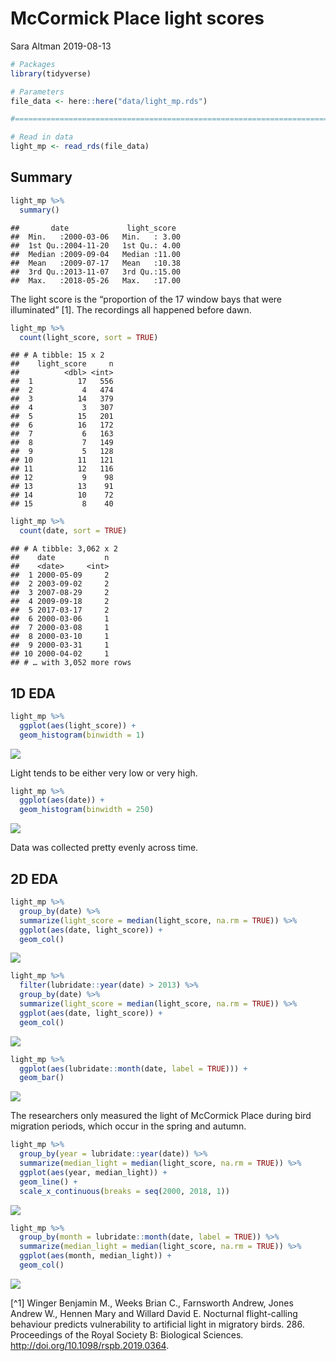 McCormick Place light scores
================
Sara Altman
2019-08-13

``` r
# Packages
library(tidyverse)

# Parameters
file_data <- here::here("data/light_mp.rds")

#===============================================================================

# Read in data
light_mp <- read_rds(file_data)
```

## Summary

``` r
light_mp %>% 
  summary()
```

    ##       date             light_score   
    ##  Min.   :2000-03-06   Min.   : 3.00  
    ##  1st Qu.:2004-11-20   1st Qu.: 4.00  
    ##  Median :2009-09-04   Median :11.00  
    ##  Mean   :2009-07-17   Mean   :10.38  
    ##  3rd Qu.:2013-11-07   3rd Qu.:15.00  
    ##  Max.   :2018-05-26   Max.   :17.00

The light score is the “proportion of the 17 window bays that were
illuminated” \[1\]. The recordings all happened before dawn.

``` r
light_mp %>% 
  count(light_score, sort = TRUE)
```

    ## # A tibble: 15 x 2
    ##    light_score     n
    ##          <dbl> <int>
    ##  1          17   556
    ##  2           4   474
    ##  3          14   379
    ##  4           3   307
    ##  5          15   201
    ##  6          16   172
    ##  7           6   163
    ##  8           7   149
    ##  9           5   128
    ## 10          11   121
    ## 11          12   116
    ## 12           9    98
    ## 13          13    91
    ## 14          10    72
    ## 15           8    40

``` r
light_mp %>% 
  count(date, sort = TRUE)
```

    ## # A tibble: 3,062 x 2
    ##    date           n
    ##    <date>     <int>
    ##  1 2000-05-09     2
    ##  2 2003-09-02     2
    ##  3 2007-08-29     2
    ##  4 2009-09-18     2
    ##  5 2017-03-17     2
    ##  6 2000-03-06     1
    ##  7 2000-03-08     1
    ##  8 2000-03-10     1
    ##  9 2000-03-31     1
    ## 10 2000-04-02     1
    ## # … with 3,052 more rows

## 1D EDA

``` r
light_mp %>% 
  ggplot(aes(light_score)) +
  geom_histogram(binwidth = 1)
```

![](light_mp_files/figure-gfm/unnamed-chunk-5-1.png)<!-- -->

Light tends to be either very low or very high.

``` r
light_mp %>% 
  ggplot(aes(date)) +
  geom_histogram(binwidth = 250)
```

![](light_mp_files/figure-gfm/unnamed-chunk-6-1.png)<!-- -->

Data was collected pretty evenly across time.

## 2D EDA

``` r
light_mp %>% 
  group_by(date) %>% 
  summarize(light_score = median(light_score, na.rm = TRUE)) %>% 
  ggplot(aes(date, light_score)) +
  geom_col()
```

![](light_mp_files/figure-gfm/unnamed-chunk-7-1.png)<!-- -->

``` r
light_mp %>% 
  filter(lubridate::year(date) > 2013) %>% 
  group_by(date) %>% 
  summarize(light_score = median(light_score, na.rm = TRUE)) %>% 
  ggplot(aes(date, light_score)) +
  geom_col()
```

![](light_mp_files/figure-gfm/unnamed-chunk-8-1.png)<!-- -->

``` r
light_mp %>% 
  ggplot(aes(lubridate::month(date, label = TRUE))) +
  geom_bar()
```

![](light_mp_files/figure-gfm/unnamed-chunk-9-1.png)<!-- -->

The researchers only measured the light of McCormick Place during bird
migration periods, which occur in the spring and autumn.

``` r
light_mp %>% 
  group_by(year = lubridate::year(date)) %>% 
  summarize(median_light = median(light_score, na.rm = TRUE)) %>% 
  ggplot(aes(year, median_light)) +
  geom_line() +
  scale_x_continuous(breaks = seq(2000, 2018, 1))
```

![](light_mp_files/figure-gfm/unnamed-chunk-10-1.png)<!-- -->

``` r
light_mp %>% 
  group_by(month = lubridate::month(date, label = TRUE)) %>% 
  summarize(median_light = median(light_score, na.rm = TRUE)) %>% 
  ggplot(aes(month, median_light)) +
  geom_col() 
```

![](light_mp_files/figure-gfm/unnamed-chunk-11-1.png)<!-- -->

\[^1\] Winger Benjamin M., Weeks Brian C., Farnsworth Andrew, Jones
Andrew W., Hennen Mary and Willard David E. Nocturnal flight-calling
behaviour predicts vulnerability to artificial light in migratory birds.
286. Proceedings of the Royal Society B: Biological Sciences.
<http://doi.org/10.1098/rspb.2019.0364>.
